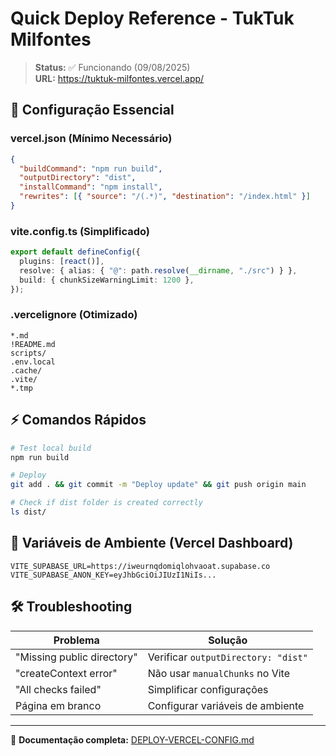 # Quick Deploy Reference - TukTuk Milfontes

> **Status:** ✅ Funcionando (09/08/2025)  
> **URL:** https://tuktuk-milfontes.vercel.app/

## 🚀 Configuração Essencial

### vercel.json (Mínimo Necessário)

```json
{
  "buildCommand": "npm run build",
  "outputDirectory": "dist",
  "installCommand": "npm install",
  "rewrites": [{ "source": "/(.*)", "destination": "/index.html" }]
}
```

### vite.config.ts (Simplificado)

```typescript
export default defineConfig({
  plugins: [react()],
  resolve: { alias: { "@": path.resolve(__dirname, "./src") } },
  build: { chunkSizeWarningLimit: 1200 },
});
```

### .vercelignore (Otimizado)

```
*.md
!README.md
scripts/
.env.local
.cache/
.vite/
*.tmp
```

## ⚡ Comandos Rápidos

```bash
# Test local build
npm run build

# Deploy
git add . && git commit -m "Deploy update" && git push origin main

# Check if dist folder is created correctly
ls dist/
```

## 🔑 Variáveis de Ambiente (Vercel Dashboard)

```
VITE_SUPABASE_URL=https://iweurnqdomiqlohvaoat.supabase.co
VITE_SUPABASE_ANON_KEY=eyJhbGciOiJIUzI1NiIs...
```

## 🛠️ Troubleshooting

| Problema                   | Solução                             |
| -------------------------- | ----------------------------------- |
| "Missing public directory" | Verificar `outputDirectory: "dist"` |
| "createContext error"      | Não usar `manualChunks` no Vite     |
| "All checks failed"        | Simplificar configurações           |
| Página em branco           | Configurar variáveis de ambiente    |

---

📖 **Documentação completa:** [DEPLOY-VERCEL-CONFIG.md](./DEPLOY-VERCEL-CONFIG.md)
